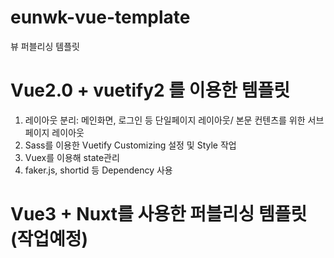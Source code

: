 # eunwk-vue-template
뷰 퍼블리싱 템플릿

# Vue2.0 + vuetify2 를 이용한 템플릿  
1. 레이아웃 분리: 메인화면, 로그인 등 단일페이지 레이아웃/ 본문 컨텐츠를 위한 서브페이지 레이아웃 
2. Sass를 이용한 Vuetify Customizing 설정 및 Style 작업 
3. Vuex를 이용해 state관리 
4. faker.js, shortid 등 Dependency 사용 

# Vue3 + Nuxt를 사용한 퍼블리싱 템플릿(작업예정) 

